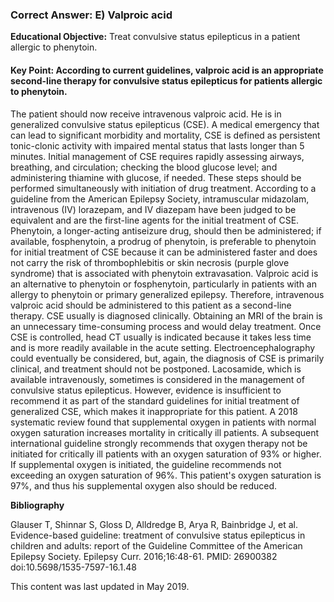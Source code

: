 
### Correct Answer: E) Valproic acid 

**Educational Objective:** Treat convulsive status epilepticus in a patient allergic to phenytoin.

#### **Key Point:** According to current guidelines, valproic acid is an appropriate second-line therapy for convulsive status epilepticus for patients allergic to phenytoin.

The patient should now receive intravenous valproic acid. He is in generalized convulsive status epilepticus (CSE). A medical emergency that can lead to significant morbidity and mortality, CSE is defined as persistent tonic-clonic activity with impaired mental status that lasts longer than 5 minutes. Initial management of CSE requires rapidly assessing airways, breathing, and circulation; checking the blood glucose level; and administering thiamine with glucose, if needed. These steps should be performed simultaneously with initiation of drug treatment. According to a guideline from the American Epilepsy Society, intramuscular midazolam, intravenous (IV) lorazepam, and IV diazepam have been judged to be equivalent and are the first-line agents for the initial treatment of CSE. Phenytoin, a longer-acting antiseizure drug, should then be administered; if available, fosphenytoin, a prodrug of phenytoin, is preferable to phenytoin for initial treatment of CSE because it can be administered faster and does not carry the risk of thrombophlebitis or skin necrosis (purple glove syndrome) that is associated with phenytoin extravasation. Valproic acid is an alternative to phenytoin or fosphenytoin, particularly in patients with an allergy to phenytoin or primary generalized epilepsy. Therefore, intravenous valproic acid should be administered to this patient as a second-line therapy.
CSE usually is diagnosed clinically. Obtaining an MRI of the brain is an unnecessary time-consuming process and would delay treatment. Once CSE is controlled, head CT usually is indicated because it takes less time and is more readily available in the acute setting.
Electroencephalography could eventually be considered, but, again, the diagnosis of CSE is primarily clinical, and treatment should not be postponed.
Lacosamide, which is available intravenously, sometimes is considered in the management of convulsive status epilepticus. However, evidence is insufficient to recommend it as part of the standard guidelines for initial treatment of generalized CSE, which makes it inappropriate for this patient.
A 2018 systematic review found that supplemental oxygen in patients with normal oxygen saturation increases mortality in critically ill patients. A subsequent international guideline strongly recommends that oxygen therapy not be initiated for critically ill patients with an oxygen saturation of 93% or higher. If supplemental oxygen is initiated, the guideline recommends not exceeding an oxygen saturation of 96%. This patient's oxygen saturation is 97%, and thus his supplemental oxygen also should be reduced.

**Bibliography**

Glauser T, Shinnar S, Gloss D, Alldredge B, Arya R, Bainbridge J, et al. Evidence-based guideline: treatment of convulsive status epilepticus in children and adults: report of the Guideline Committee of the American Epilepsy Society. Epilepsy Curr. 2016;16:48-61. PMID: 26900382 doi:10.5698/1535-7597-16.1.48

This content was last updated in May 2019.